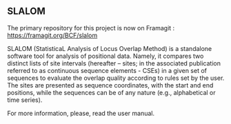 ## SLALOM

The primary repository for this project is now on Framagit : https://framagit.org/BCF/slalom

SLALOM (StatisticaL Analysis of Locus Overlap Method) is a standalone software tool for analysis of positional data. Namely, it compares two distinct lists of site intervals (hereafter – sites; in the associated publication referred to as continuous sequence elements - CSEs) in a given set of sequences to evaluate the overlap quality according to rules set by the user. The sites are presented as sequence coordinates, with the start and end positions, while the sequences can be of any nature (e.g., alphabetical or time series).

For more information, please, read the user manual.

